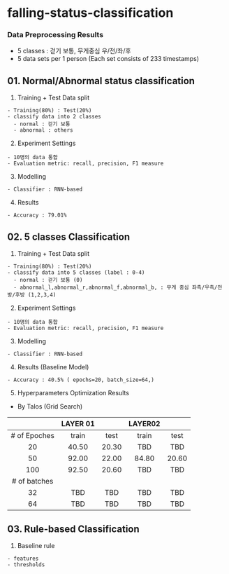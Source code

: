 # falling-status-classification
### Data Preprocessing Results
  - 5 classes : 걷기 보통, 무게중심 우/전/좌/후
  - 5 data sets per 1 person (Each set consists of 233 timestamps) 
  
  
## 01. Normal/Abnormal status classification 
  1. Training + Test Data split 
    
    - Training(80%) : Test(20%)
    - classify data into 2 classes 
      - normal : 걷기 보통
      - abnormal : others
      
  2. Experiment Settings
    
    - 10명의 data 통합
    - Evaluation metric: recall, precision, F1 measure
    
  3. Modelling
    
    - Classifier : RNN-based
    
  4. Results
  
    - Accuracy : 79.01%

## 02. 5 classes Classification
  1. Training + Test Data split 
    
    - Training(80%) : Test(20%)
    - classify data into 5 classes (label : 0-4)
      - normal : 걷기 보통 (0)
      - abnormal_l,abnormal_r,abnormal_f,abnormal_b, : 무게 중심 좌측/우측/전방/후방 (1,2,3,4)
      
  2. Experiment Settings
    
    - 10명의 data 통합
    - Evaluation metric: recall, precision, F1 measure
    
  3. Modelling
    
    - Classifier : RNN-based
    
  4. Results (Baseline Model)
  
    - Accuracy : 40.5% ( epochs=20, batch_size=64,)
   
  5. Hyperparameters Optimization Results
  - By Talos (Grid Search)
  

|               |LAYER 01  |      |  LAYER02 |      |
|:-------------:|:------:|:------:|:------:|:------:|
| # of Epoches  |train   | test   |train   | test   |
| 20            | 40.50  | 20.30  |TBD     |TBD     |
| 50            | 92.00  | 22.00  |84.80   |20.60   |
| 100           | 92.50  | 20.60  |TBD     |TBD     |
|# of batches   |        |        |        |        |
| 32            | TBD    | TBD    |TBD     |TBD     |
| 64            | TBD    | TBD    |TBD     |TBD     |


 
## 03. Rule-based Classification

  1. Baseline rule
  
    - features
    - thresholds
    
    
    
  
